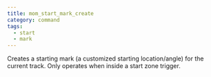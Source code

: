 ```yaml
---
title: mom_start_mark_create
category: command
tags:
  - start
  - mark
---
```


Creates a starting mark (a customized starting location/angle) for the current track.
Only operates when inside a start zone trigger.
